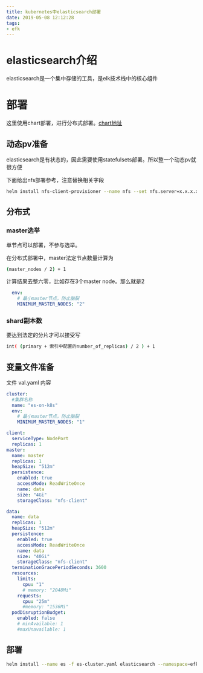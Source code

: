```yaml
---
title: kubernetes中elasticsearch部署
date: 2019-05-08 12:12:28
tags:
- efk
---
```


# elasticsearch介绍

elasticsearch是一个集中存储的工具，是elk技术栈中的核心组件

<!--more-->

# 部署

这里使用chart部署，进行分布式部署。[chart地址](https://github.com/helm/charts/tree/master/stable/elasticsearch)

## 动态pv准备

elasticsearch是有状态的，因此需要使用statefulsets部署。所以整一个动态pv就很方便

下面给出nfs部署参考，注意替换相关字段

```bash
helm install nfs-client-provisioner --name nfs --set nfs.server=x.x.x.x --set nfs.path=/data/xxxx
```

## 分布式

### master选举

单节点可以部署，不参与选举。

在分布式部署中，master法定节点数量计算为

```bash
(master_nodes / 2) + 1 
```

计算结果去整六零，比如存在3个master node。那么就是2

```yaml
  env:
    # 最小master节点，防止脑裂
    MINIMUM_MASTER_NODES: "2"
```

### shard副本数

要达到法定的分片才可以接受写

```bash
int( (primary + 索引中配置的number_of_replicas) / 2 ) + 1
```

## 变量文件准备

文件 val.yaml 内容

```yaml
cluster:
  #集群名称
  name: "es-on-k8s"
  env:
    # 最小master节点，防止脑裂
    MINIMUM_MASTER_NODES: "1"

client:
  serviceType: NodePort
  replicas: 1
master:
  name: master
  replicas: 1
  heapSize: "512m"
  persistence:
    enabled: true
    accessMode: ReadWriteOnce
    name: data
    size: "4Gi"
    storageClass: "nfs-client"

data:
  name: data
  replicas: 1
  heapSize: "512m"
  persistence:
    enabled: true
    accessMode: ReadWriteOnce
    name: data
    size: "40Gi"
    storageClass: "nfs-client"
  terminationGracePeriodSeconds: 3600
  resources:
    limits:
      cpu: "1"
      # memory: "2048Mi"
    requests:
      cpu: "25m"
      #memory: "1536Mi"
  podDisruptionBudget:
    enabled: false
    # minAvailable: 1
    #maxUnavailable: 1
```

## 部署

```bash
helm install --name es -f es-cluster.yaml elasticsearch --namespace=efkdd
```